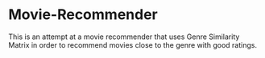 # Movie-Recommender
This is an attempt at a movie recommender that uses Genre Similarity Matrix in order to recommend movies close to the genre with good ratings.
